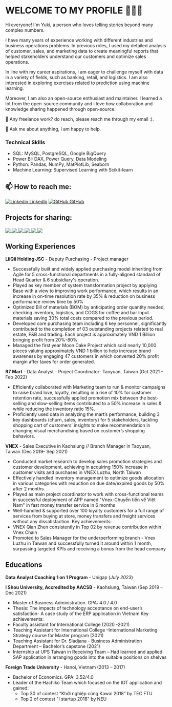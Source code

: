 # WELCOME TO MY PROFILE 👋👋👋

Hi everyone! I'm Yuki, a person who loves telling stories beyond many complex numbers. 

I have many years of experience working with different industries and business operations problems. In previous roles, I used my detailed analysis of customer, sales, and marketing data to create meaningful reports that helped stakeholders understand our customers and optimize sales operations.

In line with my career aspirations, I am eager to challenge myself with data in a variety of fields, such as banking, retail, and logistics. I am also interested in exploring exercises related to prediction using machine learning.

Moreover, I am also an open-source enthusiast and maintainer. I learned a lot from the open-source community and i love how collaboration and knowledge sharing happened through open-source.

  💼 Any freelance work? do reach, please reach me through my email :).
  
  💬 Ask me about anything, I am happy to help.

### **Technical Skills**
- SQL: MySQL, PostgreSQL, Google BigQuery
- Power BI: DAX, Power Query, Data Modeling
- Python: Pandas, NumPy, MatPlotLib, Seaborn
- Machine Learning: Supervised Learning with Scikit-learn

## 📫 How to reach me:
[![Linkedin](https://i.stack.imgur.com/gVE0j.png) LinkedIn](https://www.linkedin.com/in/yukichen2181/)
[![GitHub](https://i.stack.imgur.com/tskMh.png) GitHub](https://github.com/yukitran2181/)
## Projects for sharing:

<a href="https://github.com/yukitran2181/Cohort_analysis/">
  <!-- Change the `github-readme-stats.anuraghazra1.vercel.app` to `github-readme-stats.vercel.app`  -->
  <img align="center" src="https://github-readme-stats.vercel.app/api/pin/?username=yukitran2181&repo=Cohort_analysis&theme=rose" />
</a>  
<a href="https://github.com/yukitran2181/Ecommerce/">
  <!-- Change the `github-readme-stats.anuraghazra1.vercel.app` to `github-readme-stats.vercel.app`  -->
  <img align="center" src="https://github-readme-stats.vercel.app/api/pin/?username=yukitran2181&repo=Ecommerce&theme=rose" />
</a>

<a href="https://github.com/yukitran2181/RFM_Analysis/">
  <!-- Change the `github-readme-stats.anuraghazra1.vercel.app` to `github-readme-stats.vercel.app`  -->
  <img align="center" src="https://github-readme-stats.vercel.app/api/pin/?username=yukitran2181&repo=RFM_Analysis&theme=rose" />
</a> 
  
<a href="https://github.com/yukitran2181/4G_transition_predict/">
  <!-- Change the `github-readme-stats.anuraghazra1.vercel.app` to `github-readme-stats.vercel.app`  -->
  <img align="center" src="https://github-readme-stats.vercel.app/api/pin/?username=yukitran2181&repo=4G_transition_predict&theme=rose&show_icons=true" />
</a>

<a href="https://github.com/yukitran2181/Power_BI_projects/">
  <!-- Change the `github-readme-stats.anuraghazra1.vercel.app` to `github-readme-stats.vercel.app`  -->
  <img align="center" src="https://github-readme-stats.vercel.app/api/pin/?username=yukitran2181&repo=Power_BI_projects&theme=rose" />
</a> 


<a href="https://github.com/yukitran2181/HRM_Analysis/">
  <!-- Change the `github-readme-stats.anuraghazra1.vercel.app` to `github-readme-stats.vercel.app`  -->
  <img align="center" src="https://github-readme-stats.vercel.app/api/pin/?username=yukitran2181&repo=HRM_Analysis&theme=rose" />
</a> 

## **Working Experiences**
**LiiQii Holding JSC** - Deputy Purchasing - Project manager
- Successfully built and widely applied purchasing model inheriting from Agile for 5 cross-functional departments in a fully-aligned standard of Head Quarter & 6 subsidiary's operation.
- Played as key member of system transformation project by applying Base with a view to improving work performance, which results in an increase in on-time resolution rate by 35% & reduction on business performance review time by 50%
- Optimized Bill of materials (BOM) by anticipating order quantity needed, checking inventory, logistics, and COGS for coffee and bar input materials saving 30% total costs compared to the previous period.
- Developed core purchasing team including 6 key personnel, significantly contributed to the completion of 03 outstanding projects related to real estate, F&B and trading. Each project is approximately VND 1 Billion bringing profit from 20%-80%.
- Managed the first year Moon Cake Project which sold nearly 10,000 pieces valuing approximately VND 1 billion to help increase brand awareness by engaging 47 customers in which converted 20% profit margin after taxes for order generated.

**R7 Mart** - Data Analyst - Project Coordinator- Taoyuan, Taiwan (Oct 2021 - Feb 2022)
- Efficiently collaborated with Marketing team to run & monitor campaigns to raise brand love, loyalty, resulting in a rise of 10% for customer retention rate, successfully applied promotion mix between the best-selling and slow-selling items contributed to a 50% increase in sales & while reducing the inventory ratio 15%.
- Proficiently used data in analyzing the mart’s performance, building 3 key dashboards (churn, sales, inventory) for 5 stakeholders, tackling shopping cart of customers’ insights to make recommendation in changing visual merchandising based on customer’s shopping behaviors.

**VNEX** - Sales Executive in Kaohsiung // Branch Manager in Taoyuan, Taiwan (Dec 2019- Sep 2021)
- Conducted market research to develop sales promotion strategies and customer development, achieving in acquiring 150% increase in customer visits and purchases in VNEX Luzhu, North Taiwan
- Effectively handled inventory management to optimize goods allocation in various categories with reduction on due date/expired goods by 50% after 2 months.
- Played as main project coordinator to work with cross-functional teams in successful deployment of APP named "Vnex-Chuyển tiền về Việt Nam" in fast money transfer service in 6 months
- Well-handled & supported over 100 loyalty customers for a full range of services from buying at store, money transfers and freight services without any dissatisfaction.
Key achievements:
- VNEX Qian Zhen consistently in Top 02 by revenue contribution within Vnex Chain 
- Promoted to Sales Manager for the underperforming branch - Vnex Luzhu in Taiwan and successfully turned it around within 1 month, surpassing targeted KPIs and receiving a bonus from the head company

## **Educations**

**Data Analyst Coaching 1 on 1 Program** - Unigap (_July 2023_)

**I Shou University, Accredited by AACSB** - Kaohsiung, Taiwan (Sep 2019 – Dec 2021)
- Master of Business Administration. GPA: 4.0 / 4.0
- Thesis: The impacts of technology acceptance on end-user’s satisfaction- A case study of the ERP application in Vietnam
Key achievements:
- Faculty assistant for International College (2020 -2021)
- Teaching Assistant for International College –International Marketing Strategy course for Master program (2021)
- Teaching Assistant for Dr. Sladjana - Business Administration Department – Bachelor’s capstone (2021)
- Internship at UPS Taiwan in Receiving Team – Had learned and applied SAP application in arranging goods into the suitable positions on shelves
  
**Foreign Trade University** - Hanoi, Vietnam (2013 – 2017)
- Bachelor of Economics. GPA: 3.52/4.0
- Leader of the Hachiko Team which focused on the IOT application and gained:
    - Top 30 of contest “Khởi nghiệp cùng Kawai 2018” by TEC FTU
    - Top 2 of contest "I startup 2018" by NEU
